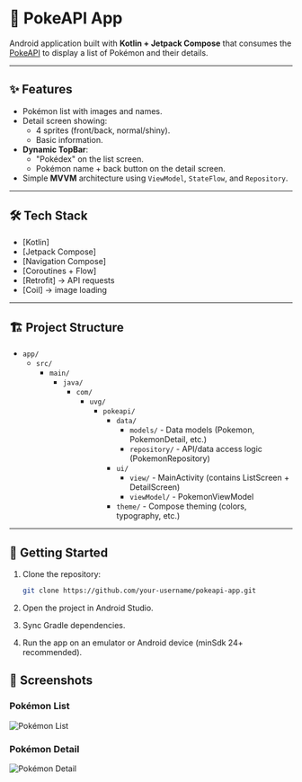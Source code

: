 # 📱 PokeAPI App

Android application built with **Kotlin + Jetpack Compose** that consumes the [PokeAPI](https://pokeapi.co/) to display a list of Pokémon and their details.

---

## ✨ Features

- Pokémon list with images and names.  
- Detail screen showing:  
  - 4 sprites (front/back, normal/shiny).  
  - Basic information.  
- **Dynamic TopBar**:  
  - "Pokédex" on the list screen.  
  - Pokémon name + back button on the detail screen.  
- Simple **MVVM** architecture using `ViewModel`, `StateFlow`, and `Repository`.

---

## 🛠️ Tech Stack

- [Kotlin]
- [Jetpack Compose]  
- [Navigation Compose]  
- [Coroutines + Flow]
- [Retrofit] → API requests  
- [Coil] → image loading  

---

## 🏗️ Project Structure

- `app/`
  - `src/`
    - `main/`
      - `java/`
        - `com/`
          - `uvg/`
            - `pokeapi/`
              - `data/`
                - `models/` - Data models (Pokemon, PokemonDetail, etc.)
                - `repository/` - API/data access logic (PokemonRepository)
              - `ui/`
                - `view/` - MainActivity (contains ListScreen + DetailScreen)
                - `viewModel/` - PokemonViewModel
              - `theme/` - Compose theming (colors, typography, etc.)



---

## 🚀 Getting Started

1. Clone the repository:
   ```bash
   git clone https://github.com/your-username/pokeapi-app.git
2. Open the project in Android Studio.

3. Sync Gradle dependencies.

4. Run the app on an emulator or Android device (minSdk 24+ recommended).

## 📸 Screenshots


### Pokémon List
![Pokémon List](Screenshots/PokemonList.png)

### Pokémon Detail
![Pokémon Detail](Screenshots/PokemonDetail.png)


